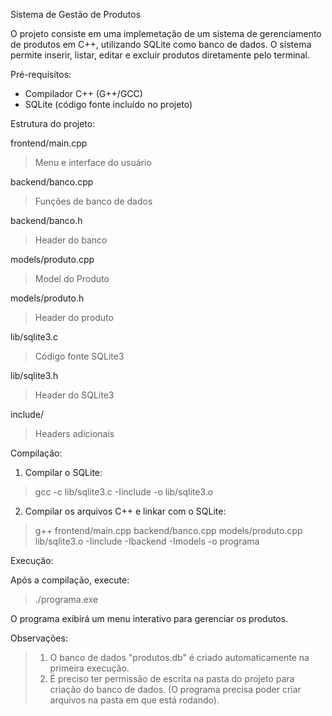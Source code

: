 Sistema de Gestão de Produtos 

O projeto consiste em uma implemetação de um sistema de gerenciamento de produtos em C++, utilizando SQLite como banco de dados.
O sistema permite inserir, listar, editar e excluir produtos diretamente pelo terminal. 

Pré-requisitos:

- Compilador C++ (G++/GCC)
- SQLite (código fonte incluído no projeto)

Estrutura do projeto:

frontend/main.cpp          
> Menu e interface do usuário

backend/banco.cpp          
> Funções de banco de dados

backend/banco.h            
> Header do banco

models/produto.cpp         
> Model do Produto

models/produto.h           
> Header do produto

lib/sqlite3.c              
> Código fonte SQLite3

lib/sqlite3.h              
> Header do SQLite3

include/                   
> Headers adicionais

Compilação:

1. Compilar o SQLite:
>gcc -c lib/sqlite3.c -Iinclude -o lib/sqlite3.o

2. Compilar os arquivos C++ e linkar com o SQLite:
>g++ frontend/main.cpp backend/banco.cpp models/produto.cpp lib/sqlite3.o -Iinclude -Ibackend -Imodels -o programa

Execução:

Após a compilação, execute:
> ./programa.exe              

O programa exibirá um menu interativo para gerenciar os produtos.


Observações:

> 1. O banco de dados "produtos.db" é criado automaticamente na primeira execução. 
> 2. É preciso ter permissão de escrita na pasta do projeto para criação do banco de dados. (O programa precisa poder criar arquivos na pasta em que está rodando).
